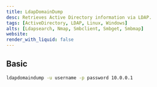 ```yaml
---
title: LdapDomainDump
desc: Retrieves Active Directory information via LDAP.
tags: [ActiveDirectory, LDAP, Linux, Windows]
alts: [Ldapsearch, Nmap, Smbclient, Smbget, Smbmap]
website:
render_with_liquid: false
---
```


## Basic

```sh
ldapdomaindump -u username -p password 10.0.0.1
```